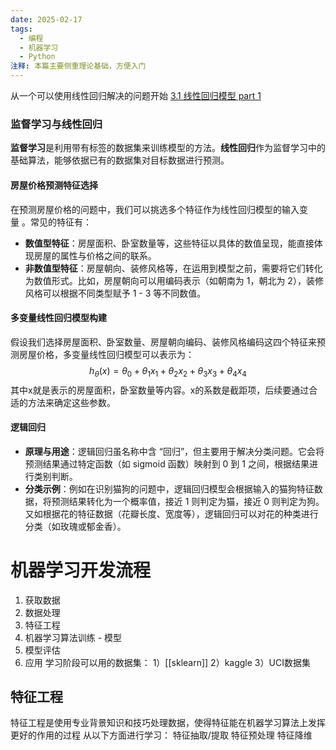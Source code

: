 ```yaml
---
date: 2025-02-17
tags:
  - 编程
  - 机器学习
  - Python
注释: 本篇主要侧重理论基础，方便入门
---
```

从一个可以使用线性回归解决的问题开始
[3.1 线性回归模型 part 1](https://www.bilibili.com/video/BV1Bq421A74G?spm_id_from=333.788.videopod.episodes&vd_source=182abcf60a2ab4e639ece11d9932680a&p=9)
### 监督学习与线性回归
**监督学习**是利用带有标签的数据集来训练模型的方法。**线性回归**作为监督学习中的基础算法，能够依据已有的数据集对目标数据进行预测。
#### 房屋价格预测特征选择
在预测房屋价格的问题中，我们可以挑选多个特征作为线性回归模型的输入变量 。常见的特征有：
- **数值型特征**：房屋面积、卧室数量等，这些特征以具体的数值呈现，能直接体现房屋的属性与价格之间的联系。
- **非数值型特征**：房屋朝向、装修风格等，在运用到模型之前，需要将它们转化为数值形式。比如，房屋朝向可以用编码表示（如朝南为 1，朝北为 2），装修风格可以根据不同类型赋予 1 - 3 等不同数值。
#### 多变量线性回归模型构建
假设我们选择房屋面积、卧室数量、房屋朝向编码、装修风格编码这四个特征来预测房屋价格，多变量线性回归模型可以表示为：
$$
 h_{\theta}(x)=\theta_{0}+\theta_{1}x_{1}+\theta_{2}x_{2}+\theta_{3}x_{3}+\theta_{4}x_{4}
$$
其中x就是表示的房屋面积，卧室数量等内容。x的系数是截距项，后续要通过合适的方法来确定这些参数。
#### 逻辑回归
- **原理与用途**：逻辑回归虽名称中含 “回归”，但主要用于解决分类问题。它会将预测结果通过特定函数（如 sigmoid 函数）映射到 0 到 1 之间，根据结果进行类别判断。
- **分类示例**：例如在识别猫狗的问题中，逻辑回归模型会根据输入的猫狗特征数据，将预测结果转化为一个概率值，接近 1 则判定为猫，接近 0 则判定为狗。又如根据花的特征数据（花瓣长度、宽度等），逻辑回归可以对花的种类进行分类（如玫瑰或郁金香）。

# 机器学习开发流程
1. 获取数据
2. 数据处理
3. 特征工程
4. 机器学习算法训练 - 模型
5. 模型评估
6. 应用
学习阶段可以用的数据集：
1）[[sklearn]]
2）kaggle
3）UCI数据集

## 特征工程
特征工程是使用专业背景知识和技巧处理数据，使得特征能在机器学习算法上发挥更好的作用的过程
从以下方面进行学习：
	特征抽取/提取
	特征预处理
	特征降维